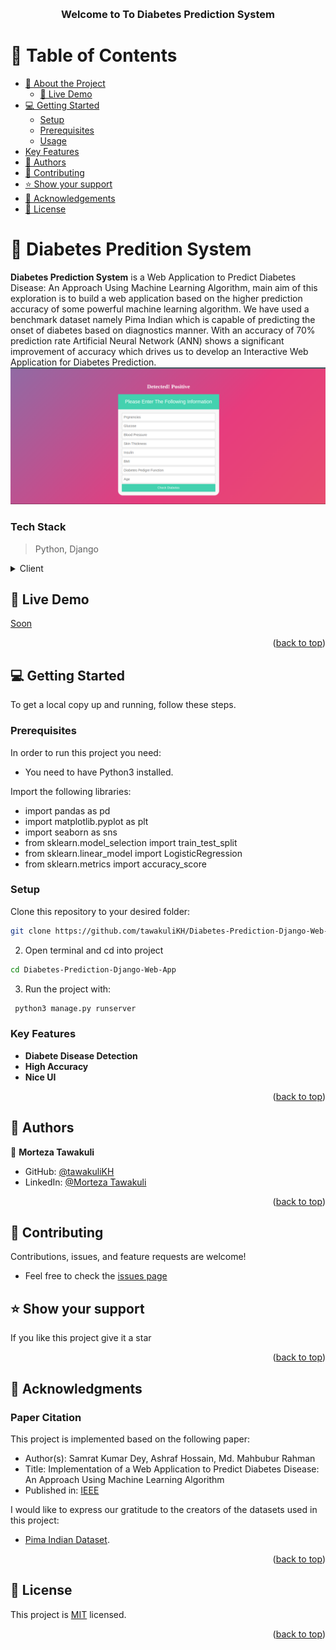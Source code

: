 <a name="readme-top"></a>

<div align="center">
  <br/>

  <h3><b>Welcome to To Diabetes Prediction System</b></h3>

</div>

<!-- TABLE OF CONTENTS -->

# 📗 Table of Contents

- [📖 About the Project](#about-project)
  - [🚀 Live Demo](#live-demo)
- [💻 Getting Started](#getting-started)
  - [Setup](#setup)
  - [Prerequisites](#prerequisites)
  - [Usage](#usage)
- [Key Features](#key-features)
- [👥 Authors](#authors)
- [🤝 Contributing](#contributing)
- [⭐️ Show your support](#support)
- [🙏 Acknowledgements](#acknowledgements)
- [📝 License](#license)

<!-- PROJECT DESCRIPTION -->

# 📖 Diabetes Predition System <a name="about-project"></a>

**Diabetes Prediction System** is  a Web Application to Predict Diabetes Disease: An Approach Using Machine Learning Algorithm, main aim of this exploration is to build a web application based on the higher prediction accuracy of some powerful machine learning algorithm. We have used a benchmark dataset namely Pima Indian which is capable of predicting the onset of diabetes based on diagnostics manner. With an accuracy of 70% prediction rate Artificial Neural Network (ANN) shows a significant improvement of accuracy which drives us to develop an Interactive Web Application for Diabetes Prediction.
![Screenshot](screenshot.png)


### Tech Stack <a name="tech-stack"></a>

> Python, Django

<details>
  <summary>Client</summary>
  <ul>
    <li><a href="#">Html</a></li>
        <li><a href="#">Css</a></li>
        <li><a href="#">Python</a></li>
        <li><a href="#">Django</a></li>
  </ul>
</details>

<!-- LIVE DEMO -->

## 🚀 Live Demo <a name="live-demo"></a>

<a href="">Soon</a>

<p align="right">(<a href="#readme-top">back to top</a>)</p>

<!-- GETTING STARTED -->

## 💻 Getting Started <a name="getting-started"></a>


To get a local copy up and running, follow these steps.

### Prerequisites

In order to run this project you need:
* You need to have Python3 installed.

Import the following libraries:
* import pandas as pd
* import matplotlib.pyplot as plt
* import seaborn as sns
* from sklearn.model_selection import train_test_split
* from sklearn.linear_model import LogisticRegression
* from sklearn.metrics import accuracy_score

### Setup

Clone this repository to your desired folder:

```bash
git clone https://github.com/tawakuliKH/Diabetes-Prediction-Django-Web-App.git
```
2. Open terminal and cd into project
```bash
cd Diabetes-Prediction-Django-Web-App
```
3. Run the project with:
```bash
 python3 manage.py runserver
```


### Key Features <a name="key-features"></a>

- **Diabete Disease Detection**
- **High Accuracy**
- **Nice UI**


<p align="right">(<a href="#readme-top">back to top</a>)</p>


## 👥 Authors <a name="authors"></a>

>

👤 **Morteza Tawakuli**

- GitHub: [@tawakuliKH](https://github.com/tawakuliKH)
- LinkedIn: [@Morteza Tawakuli](https://www.linkedin.com/in/morteza-tawakuli-904818170/)



<p align="right">(<a href="#readme-top">back to top</a>)</p>

## 🤝 Contributing

 Contributions, issues, and feature requests are welcome!
- Feel free to check the [issues page](https://github.com/tawakuliKH/Diabetes-Prediction-Django-Web-App/issues)

## ⭐️ Show your support <a name="support"></a>

> 

If you like this project give it a star

<p align="right">(<a href="#readme-top">back to top</a>)</p>

<!-- ACKNOWLEDGEMENTS -->

## 🙏 Acknowledgments <a name="acknowledgements"></a>

### Paper Citation

This project is implemented based on the following paper:

- Author(s): Samrat Kumar Dey, Ashraf Hossain, Md. Mahbubur Rahman
- Title: Implementation of a Web Application to Predict Diabetes Disease: An Approach Using Machine Learning Algorithm
- Published in: [IEEE](https://ieeexplore.ieee.org/document/8631968)


I would like to express our gratitude to the creators of the datasets used in this project:

- [Pima Indian Dataset](https://www.kaggle.com/datasets/uciml/pima-indians-diabetes-database).

<p align="right">(<a href="#readme-top">back to top</a>)</p>
<!-- LICENSE -->

## 📝 License <a name="license"></a>

This project is [MIT](./LICENSE) licensed.

<p align="right">(<a href="#readme-top">back to top</a>)</p>

